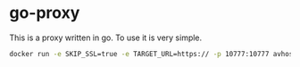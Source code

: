 # go-proxy

This is a proxy written in go. To use it is very simple.

```bash
docker run -e SKIP_SSL=true -e TARGET_URL=https:// -p 10777:10777 avhost/go-proxy:latest
```
